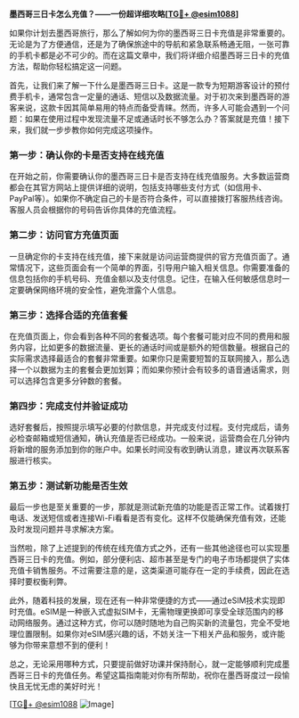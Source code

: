 **墨西哥三日卡怎么充值？——一份超详细攻略[[TG💪+ @esim1088](https://t.me/s/esim1088)]**

如果你计划去墨西哥旅行，那么了解如何为你的墨西哥三日卡充值是非常重要的。无论是为了方便通信，还是为了确保旅途中的导航和紧急联系畅通无阻，一张可靠的手机卡都是必不可少的。而在这篇文章中，我们将详细介绍墨西哥三日卡的充值方法，帮助你轻松搞定这一问题。

首先，让我们来了解一下什么是墨西哥三日卡。这是一款专为短期游客设计的预付费手机卡，通常包含一定量的通话、短信以及数据流量。对于初次来到墨西哥的游客来说，这款卡因其简单易用的特点而备受青睐。然而，许多人可能会遇到一个问题：如果在使用过程中发现流量不足或通话时长不够怎么办？答案就是充值！接下来，我们就一步步教你如何完成这项操作。

### **第一步：确认你的卡是否支持在线充值**
在开始之前，你需要确认你的墨西哥三日卡是否支持在线充值服务。大多数运营商都会在其官方网站上提供详细的说明，包括支持哪些支付方式（如信用卡、PayPal等）。如果你不确定自己的卡是否符合条件，可以直接拨打客服热线咨询。客服人员会根据你的号码告诉你具体的充值流程。

### **第二步：访问官方充值页面**
一旦确定你的卡支持在线充值，接下来就是访问运营商提供的官方充值页面了。通常情况下，这些页面会有一个简单的界面，引导用户输入相关信息。你需要准备的信息包括你的手机号码、充值金额以及支付信息。记住，在输入任何敏感信息时一定要确保网络环境的安全性，避免泄露个人信息。

### **第三步：选择合适的充值套餐**
在充值页面上，你会看到各种不同的套餐选项。每个套餐可能对应不同的费用和服务内容，比如更多的数据流量、更长的通话时间或是额外的短信数量。根据自己的实际需求选择最适合的套餐非常重要。如果你只是需要短暂的互联网接入，那么选择一个以数据为主的套餐会更加划算；而如果你预计会有较多的语音通话需求，则可以选择包含更多分钟数的套餐。

### **第四步：完成支付并验证成功**
选好套餐后，按照提示填写必要的付款信息，并完成支付过程。支付完成后，请务必检查邮箱或短信通知，确认充值是否已经成功。一般来说，运营商会在几分钟内将新增的服务添加到你的账户中。如果长时间没有收到确认消息，建议再次联系客服进行核实。

### **第五步：测试新功能是否生效**
最后一步也是至关重要的一步，那就是测试新充值的功能是否正常工作。试着拨打电话、发送短信或者连接Wi-Fi看看是否有变化。这样不仅能确保充值有效，还能及时发现问题并寻求解决方案。

当然啦，除了上述提到的传统在线充值方式之外，还有一些其他途径也可以实现墨西哥三日卡的充值。例如，部分便利店、超市甚至是专门的电子市场都提供了实体充值卡销售服务。不过需要注意的是，这类渠道可能存在一定的手续费，因此在选择时要权衡利弊。

此外，随着科技的发展，现在还有一种非常便捷的方式——通过eSIM技术实现即时充值。eSIM是一种嵌入式虚拟SIM卡，无需物理更换即可享受全球范围内的移动网络服务。通过这种方式，你可以随时随地为自己购买新的流量包，完全不受地理位置限制。如果你对eSIM感兴趣的话，不妨关注一下相关产品和服务，或许能够为你带来意想不到的便利！

总之，无论采用哪种方式，只要提前做好功课并保持耐心，就一定能够顺利完成墨西哥三日卡的充值任务。希望这篇指南能对你有所帮助，祝你在墨西哥度过一段愉快且无忧无虑的美好时光！

[[TG💪+ @esim1088](https://t.me/s/esim1088) ![Image](https://i.postimg.cc/4NQfJmqS/Snipaste-2025-05-13-00-14-12.png)]